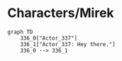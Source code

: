 # Characters/Mirek


```mermaid
graph TD
    336_0["Actor_337"]
    336_1["Actor_337: Hey there."]
    336_0 --> 336_1
```